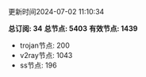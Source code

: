 更新时间2024-07-02 11:10:34

**总订阅: 34**
**总节点: 5403**
**有效节点: 1439**
- trojan节点: 200
- v2ray节点: 1043
- ss节点: 196
